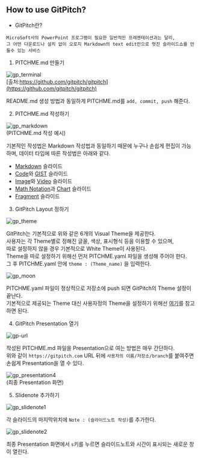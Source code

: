 ## How to use GitPitch?
 - GitPitch란?
```
MicroSoft사의 PowerPoint 프로그램이 필요한 일반적인 프레젠테이션과는 달리,  
그 어떤 다운로드나 설치 없이 오로지 Markdown의 text edit만으로 멋진 슬라이드쇼를 만들수 있는 서비스
```  
  
  
1. PITCHME.md 만들기

![gp_terminal](./images/gp_terminal.png)  
[출처:https://github.com/gitpitch/gitpitch](https://github.com/gitpitch/gitpitch)

README.md 생성 방법과 동일하게 PITCHME.md를 ```add, commit, push``` 해준다.  

  
2. PITCHME.md 작성하기

![gp_markdown](./images/gp_markdown.png)  
(PITCHME.md 작성 예시)

기본적인 작성법은 Markdown 작성법과 동일하기 때문에 누구나 손쉽게 편집이 가능하며, 데이터 타입에 따른 작성법은 아래와 같다.

 - [Markdown](https://github.com/gitpitch/gitpitch/wiki/Slide-Markdown) 슬라이드
 - [Code](https://github.com/gitpitch/gitpitch/wiki/Code-Slides)와 [GIST](https://github.com/gitpitch/gitpitch/wiki/GIST-Slides) 슬라이드
 - [Image](https://github.com/gitpitch/gitpitch/wiki/Image-Slides)와 [Video](https://github.com/gitpitch/gitpitch/wiki/Video-Slides) 슬라이드
 - [Math Notation](https://github.com/gitpitch/gitpitch/wiki/Math-Notation-Slides)과 [Chart](https://github.com/gitpitch/gitpitch/wiki/Chart-Slides) 슬라이드
 - [Fragment](https://github.com/gitpitch/gitpitch/wiki/Fragment-Slides) 슬라이드  


3. GitPitch Layout 정하기

![gp_theme](./images/gp_theme.jpg)

GitPitch는 기본적으로 위와 같은 6개의 Visual Theme을 제공한다.  
사용자는 각 Theme별로 정해진 글꼴, 색상, 표시형식 등을 이용할 수 있으며,  
따로 설정하지 않을 경우 기본적으로 White Theme이 사용된다.  
Theme을 따로 설정하기 위해선 먼저 PITCHME.yaml 파일을 생성해 주어야 한다.  
그 후 PITCHME.yaml 안에 ```theme : (Theme_name)``` 을 입력한다.

![gp_moon](./images/gp_moon.png)

PITCHME.yaml 파일이 정상적으로 저장소에 push 되면 GitPitch의 Theme 설정이 끝난다.  
기본적으로 제공되는 Theme 대신 사용자정의 Theme을 설정하기 위해선 [여기](https://github.com/gitpitch/gitpitch/wiki/Slideshow-Custom-CSS)를 참고하면 된다.  

  
4. GitPitch Presentation 열기

![gp-url](./images/gp-url.jpg)

작성된 PITCHME.md 파일을 Presentation으로 여는 방법은 매우 간단하다.  
위와 같이 ```https://gitpitch.com``` URL 뒤에 ```사용자의 이름/저장소/branch```를 붙여주면 손쉽게 Presentation을 열 수 있다.

![gp_presentation4](./images/gp_presentation4.png)  
(최종 Presentation 화면)

5. Slidenote 추가하기

![gp_slidenote1](./images/gp_slidenote1.png)

각 슬라이드의 마지막위치에 ```Note : (슬라이드노트 작성)```를 추가한다.

![gp_slidenote2](./images/gp_slidenote2.png)

최종 Presentation 화면에서 ```s```키를 누르면 슬라이드노트와 시간이 표시되는 새로운 창이 열린다.
